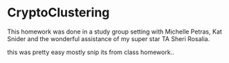 # CryptoClustering
This homework was done in a study group setting with Michelle Petras, Kat Snider and the wonderful assistance
of my super star TA Sheri Rosalia.

this was pretty easy mostly snip its from class homework..

